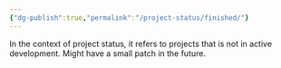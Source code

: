 ```yaml
---
{"dg-publish":true,"permalink":"/project-status/finished/"}
---
```


In the context of project status, it refers to projects that is not in active development. Might have a small patch in the future.